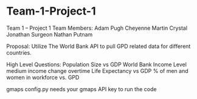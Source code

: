 # Team-1-Project-1

Team 1 – Project 1 
Team Members: 
Adam Pugh
Cheyenne Martin
Crystal 
Jonathan Surgeon
Nathan Putnam 

Proposal:  Utilize The World Bank API to pull GPD related data for different countries. 

High Level Questions:
Population Size vs GDP 
World Bank Income Level medium income change overtime 
Life Expectancy vs GDP 
% of men and women in workforce vs. GPD

gmaps config.py needs your gmaps API key to run the code
